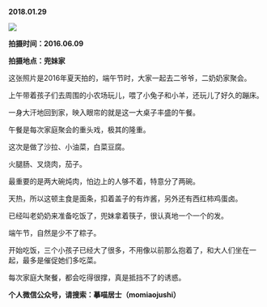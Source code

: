 
          
            
**2018.01.29**



![](//upload-images.jianshu.io/upload_images/51001-8c3eb11ff28e0228.jpg)




**拍摄时间：2016.06.09**

**拍摄地点：兜妹家**

这张照片是2016年夏天拍的，端午节时，大家一起去二爷爷，二奶奶家聚会。

上午带着孩子们去周围的小农场玩儿，喂了小兔子和小羊，还玩儿了好久的蹦床。

一身大汗地回到家，映入眼帘的就是这一大桌子丰盛的午餐。

午餐是每次家庭聚会的重头戏，极其的隆重。

这次是做了沙拉、小油菜，白菜豆腐。

火腿肠、叉烧肉，茄子。

最重要的是两大碗炖肉，怕边上的人够不着，特意分了两碗。

天热，所以这顿主食是面条，扣着盖子的有炸酱，另外还有西红柿鸡蛋卤。

已经叫老奶奶来准备吃饭了，兜妹拿着筷子，很认真地一个一个的发。

端午节，自然是少不了粽子。

开始吃饭，三个小孩子已经大了很多，不用像以前那么抱着了，和大人们坐在一起，最多是催促她们多吃菜。

每次家庭大聚餐，都会吃得很撑，真是抵挡不了的诱惑。


**个人微信公众号，请搜索：摹喵居士（momiaojushi）**

          
        